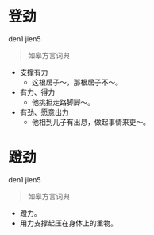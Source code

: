 # 登劲
den1 jien5
> 如皋方言词典
- 支撑有力
  - 这根扂子～，那根扂子不～。
- 有力、得力
  - 他挑担走路脚脚～。
- 有劲、愿意出力
  - 他相到儿子有出息，做起事情来更～。

# 蹬劲
den1 jien5
> 如皋方言词典
- 蹬力。
- 用力支撑起压在身体上的重物。
